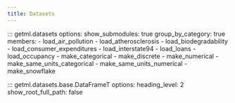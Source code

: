 ```yaml
---
title: Datasets
---
```


::: getml.datasets
    options:
      show_submodules: true
      group_by_category: true
      members:
        - load_air_pollution
        - load_atherosclerosis
        - load_biodegradability
        - load_consumer_expenditures
        - load_interstate94
        - load_loans
        - load_occupancy
        - make_categorical
        - make_discrete
        - make_numerical
        - make_same_units_categorical
        - make_same_units_numerical
        - make_snowflake

::: getml.datasets.base.DataFrameT
    options:
      heading_level: 2
      show_root_full_path: false